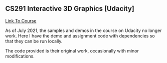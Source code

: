 ## CS291 Interactive 3D Graphics [Udacity]

[Link To Course](https://classroom.udacity.com/courses/cs291)

As of July 2021, the samples and demos in the course on Udacity no longer work. Here I have the demo and assignment code with dependencies so that they can be run locally.

The code provided is their original work, occasionally with minor modifications.
